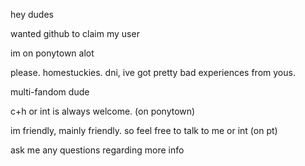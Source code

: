 hey dudes

wanted github to claim my user

im on ponytown alot

please. homestuckies. dni, ive got pretty bad experiences from yous.

multi-fandom dude

c+h or int is always welcome. (on ponytown)

im friendly, mainly friendly.
so feel free to talk to me or int (on pt)

ask me any questions regarding more info

